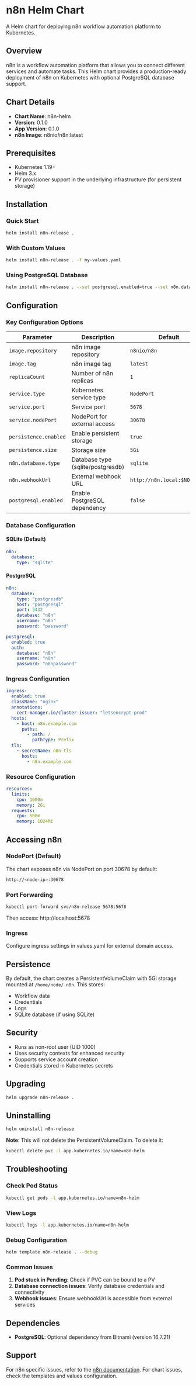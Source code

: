 # n8n Helm Chart

A Helm chart for deploying n8n workflow automation platform to Kubernetes.

## Overview

n8n is a workflow automation platform that allows you to connect different services and automate tasks. This Helm chart provides a production-ready deployment of n8n on Kubernetes with optional PostgreSQL database support.

## Chart Details

- **Chart Name**: n8n-helm
- **Version**: 0.1.0
- **App Version**: 0.1.0
- **n8n Image**: n8nio/n8n:latest

## Prerequisites

- Kubernetes 1.19+
- Helm 3.x
- PV provisioner support in the underlying infrastructure (for persistent storage)

## Installation

### Quick Start

```bash
helm install n8n-release .
```

### With Custom Values

```bash
helm install n8n-release . -f my-values.yaml
```

### Using PostgreSQL Database

```bash
helm install n8n-release . --set postgresql.enabled=true --set n8n.database.type=postgresdb
```

## Configuration

### Key Configuration Options

| Parameter | Description | Default |
|-----------|-------------|---------|
| `image.repository` | n8n image repository | `n8nio/n8n` |
| `image.tag` | n8n image tag | `latest` |
| `replicaCount` | Number of n8n replicas | `1` |
| `service.type` | Kubernetes service type | `NodePort` |
| `service.port` | Service port | `5678` |
| `service.nodePort` | NodePort for external access | `30678` |
| `persistence.enabled` | Enable persistent storage | `true` |
| `persistence.size` | Storage size | `5Gi` |
| `n8n.database.type` | Database type (sqlite/postgresdb) | `sqlite` |
| `n8n.webhookUrl` | External webhook URL | `http://n8n.local:$NODEPORT` |
| `postgresql.enabled` | Enable PostgreSQL dependency | `false` |

### Database Configuration

#### SQLite (Default)
```yaml
n8n:
  database:
    type: "sqlite"
```

#### PostgreSQL
```yaml
n8n:
  database:
    type: "postgresdb"
    host: "postgresql"
    port: 5432
    database: "n8n"
    username: "n8n"
    password: "password"

postgresql:
  enabled: true
  auth:
    database: "n8n"
    username: "n8n"
    password: "n8npassword"
```

### Ingress Configuration

```yaml
ingress:
  enabled: true
  className: "nginx"
  annotations:
    cert-manager.io/cluster-issuer: "letsencrypt-prod"
  hosts:
    - host: n8n.example.com
      paths:
        - path: /
          pathType: Prefix
  tls:
    - secretName: n8n-tls
      hosts:
        - n8n.example.com
```

### Resource Configuration

```yaml
resources:
  limits:
    cpu: 1000m
    memory: 2Gi
  requests:
    cpu: 500m
    memory: 1024Mi
```

## Accessing n8n

### NodePort (Default)
The chart exposes n8n via NodePort on port 30678 by default:
```bash
http://<node-ip>:30678
```

### Port Forwarding
```bash
kubectl port-forward svc/n8n-release 5678:5678
```
Then access: http://localhost:5678

### Ingress
Configure ingress settings in values.yaml for external domain access.

## Persistence

By default, the chart creates a PersistentVolumeClaim with 5Gi storage mounted at `/home/node/.n8n`. This stores:
- Workflow data
- Credentials
- Logs
- SQLite database (if using SQLite)

## Security

- Runs as non-root user (UID 1000)
- Uses security contexts for enhanced security
- Supports service account creation
- Credentials stored in Kubernetes secrets

## Upgrading

```bash
helm upgrade n8n-release .
```

## Uninstalling

```bash
helm uninstall n8n-release
```

**Note**: This will not delete the PersistentVolumeClaim. To delete it:
```bash
kubectl delete pvc -l app.kubernetes.io/name=n8n-helm
```

## Troubleshooting

### Check Pod Status
```bash
kubectl get pods -l app.kubernetes.io/name=n8n-helm
```

### View Logs
```bash
kubectl logs -l app.kubernetes.io/name=n8n-helm
```

### Debug Configuration
```bash
helm template n8n-release . --debug
```

### Common Issues

1. **Pod stuck in Pending**: Check if PVC can be bound to a PV
2. **Database connection issues**: Verify database credentials and connectivity
3. **Webhook issues**: Ensure webhookUrl is accessible from external services

## Dependencies

- **PostgreSQL**: Optional dependency from Bitnami (version 16.7.21)

## Support

For n8n specific issues, refer to the [n8n documentation](https://docs.n8n.io/).
For chart issues, check the templates and values configuration.